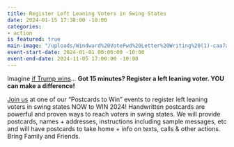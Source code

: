 ```yaml
---
title: Register Left Leaning Voters in Swing States
date: 2024-01-15 17:38:00 -10:00
categories:
- action
is featured: true
main-image: "/uploads/Windward%20VoteFwd%20Letter%20Writing%20(1)-caa7ae.jpg"
event-start-date: 2024-01-01 00:00:00 -10:00
event-end-date: 2024-11-05 17:00:00 -10:00
---
```


Imagine [if Trump wins](https://www.pbs.org/video/washington-week-with-the-atlantic-full-episode-122923-jqefhy/)… **Got 15 minutes? Register a left leaning voter.  YOU can make a difference!**

[Join us](https://indivisiblehawaii.org/issue/national-voter-registration%20) at one of our “Postcards to Win” events to register left leaning voters in swing states NOW to WIN 2024! Handwritten postcards are powerful and proven ways to reach voters in swing states. We will provide postcards, names + addresses, instructions including sample messages, etc and will have postcards to take home + info on texts, calls & other actions. Bring Family and Friends.

